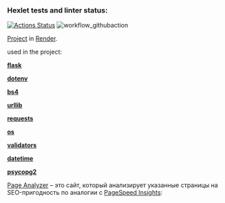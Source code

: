 ### Hexlet tests and linter status:
[![Actions Status](https://github.com/EugeneAnisimov97/python-project-83/actions/workflows/hexlet-check.yml/badge.svg)](https://github.com/EugeneAnisimov97/python-project-83/actions)
![workflow_githubaction](https://github.com/EugeneAnisimov97/python-project-83/actions/workflows/pyci.yml/badge.svg)

[Project](https://python-project-83-5noi.onrender.com) in [Render](Render.com).

used in the project:

[**flask**](https://flask.palletsprojects.com/en/3.0.x/)

[**dotenv**](https://pypi.org/project/python-dotenv/)

[**bs4**](https://pypi.org/project/beautifulsoup4/)

[**urllib**](https://docs.python.org/3/library/urllib.html)

[**requests**](https://pypi.org/project/requests/)

[**os**](https://pythonworld.ru/moduli/modul-os.html)

[**validators**](https://pypi.org/project/validators/)

[**datetime**](https://docs.python.org/3/library/datetime.html)

[**psycopg2**](https://pypi.org/project/psycopg2/)

[Page Analyzer](https://python-project-83-5noi.onrender.com) – это сайт, который анализирует указанные страницы на SEO-пригодность по аналогии с [PageSpeed Insights](https://pagespeed.web.dev/):